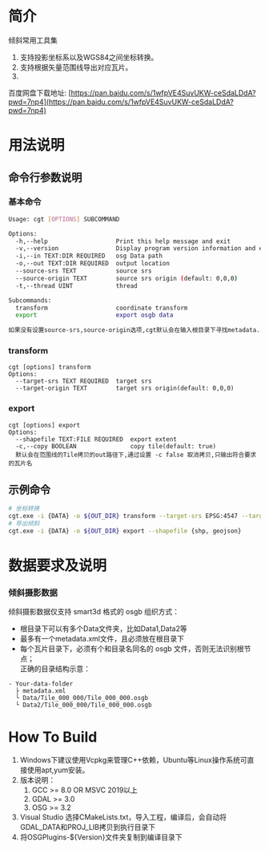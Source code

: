 # 简介
倾斜常用工具集
1. 支持投影坐标系以及WGS84之间坐标转换。
2. 支持根据矢量范围线导出对应瓦片。
3.
百度网盘下载地址: [https://pan.baidu.com/s/1wfpVE4SuvUKW-ceSdaLDdA?pwd=7np4](https://pan.baidu.com/s/1wfpVE4SuvUKW-ceSdaLDdA?pwd=7np4)

# 用法说明

##  命令行参数说明
### 基本命令
```sh
Usage: cgt [OPTIONS] SUBCOMMAND

Options:
  -h,--help                   Print this help message and exit
  -v,--version                Display program version information and exit
  -i,--in TEXT:DIR REQUIRED   osg Data path
  -o,--out TEXT:DIR REQUIRED  output location
  --source-srs TEXT           source srs
  --source-origin TEXT        source srs origin (default: 0,0,0)
  -t,--thread UINT            thread

Subcommands:
  transform                   coordinate transform
  export                      export osgb data
  
如果没有设置source-srs,source-origin选项,cgt默认会在输入根目录下寻找metadata.xml,支持中文路径
```
### transform
```shell
cgt [options] transform
Options:
  --target-srs TEXT REQUIRED  target srs
  --target-origin TEXT        target srs origin(default: 0,0,0)
```

### export

```shell
cgt [options] export
Options:
  --shapefile TEXT:FILE REQUIRED  export extent
  -c,--copy BOOLEAN               copy tile(default: true)
  默认会在范围线的Tile拷贝的out路径下,通过设置 -c false 取消拷贝,只输出符合要求的瓦片名
```
## 示例命令

```sh
# 坐标转换
cgt.exe -i {DATA} -o ${OUT_DIR} transform --target-srs EPSG:4547 --target-origin 435924,2390062,0 
# 导出倾斜
cgt.exe -i {DATA} -o ${OUT_DIR} export --shapefile {shp, geojson}
```

# 数据要求及说明

### 倾斜摄影数据

倾斜摄影数据仅支持 smart3d 格式的 osgb 组织方式：

- 根目录下可以有多个Data文件夹，比如Data1,Data2等
- 最多有一个metadata.xml文件，且必须放在根目录下
- 每个瓦片目录下，必须有个和目录名同名的 osgb 文件，否则无法识别根节点；  
  正确的目录结构示意：

```
- Your-data-folder
  ├ metadata.xml
  └ Data/Tile_000_000/Tile_000_000.osgb
  └ Data2/Tile_000_000/Tile_000_000.osgb
```

# How To Build
1. Windows下建议使用Vcpkg来管理C++依赖，Ubuntu等Linux操作系统可直接使用apt,yum安装。
2. 版本说明：
   1. GCC >= 8.0 OR MSVC 2019以上
   2. GDAL >= 3.0
   3. OSG >= 3.2
3. Visual Studio 选择CMakeLists.txt，导入工程，编译后，会自动将GDAL_DATA和PROJ_LIB拷贝到执行目录下
4. 将OSGPlugins-${Version}文件夹复制到编译目录下